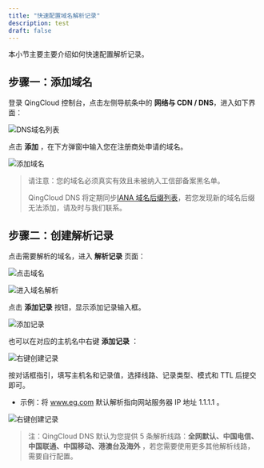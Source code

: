 ```yaml
---
title: "快速配置域名解析记录"
description: test
draft: false
---
```




本小节主要主要介绍如何快速配置解析记录。

## 步骤一：添加域名

登录 QingCloud 控制台，点击左侧导航条中的 **网络与 CDN / DNS**，进入如下界面：

![DNS域名列表](../_images/create_domain_1.png)

点击 **添加** ，在下方弹窗中输入您在注册商处申请的域名。

![添加域名](../_images/create_domain_2.png)

> 请注意：您的域名必须真实有效且未被纳入工信部备案黑名单。
>
> QingCloud DNS 将定期同步[IANA 域名后缀列表](https://www.iana.org/domains/root/db)，若您发现新的域名后缀无法添加，请及时与我们联系。

## 步骤二：创建解析记录

点击需要解析的域名，进入 **解析记录** 页面：

![点击域名](../_images/dns_parse_1.png)

![进入域名解析](../_images/dns_parse_2.png)

点击 **添加记录** 按钮，显示添加记录输入框。

![添加记录](../_images/dns_parse_3.png)

也可以在对应的主机名中右键 **添加记录** ：

![右键创建记录](../_images/right_menus_create.png)

按对话框指引，填写主机名和记录值，选择线路、记录类型、模式和 TTL 后提交即可。

* 示例：将 www.eg.com 默认解析指向网站服务器 IP 地址 1.1.1.1 。

![右键创建记录](../_images/dns_A.png)

> 注：QingCloud DNS 默认为您提供 5 条解析线路：**全网默认、中国电信、中国联通、中国移动、港澳台及海外** ，若您需要使用更多其他解析线路，需要自行配置。
